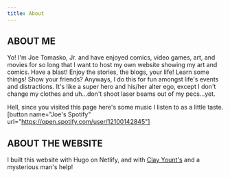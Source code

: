 ```yaml
---
title: About
---
```

## ABOUT ME

Yo! I'm Joe Tomasko, Jr. and have enjoyed comics, video games, art, and movies for so long that I want to host my own website showing my art and comics.  Have a blast!  Enjoy the stories, the blogs, your life! Learn some things!  Show your friends?
Anyways, I do this for fun amongst life's events and distractions.  It's like a super hero and his/her alter ego, except I don't change my clothes and uh...don't shoot laser beams out of my pecs...yet.   

Hell, since you visited this page here's some music I listen to as a little taste.
[button name="Joe's Spotify" url="https://open.spotify.com/user/12100142845"]

## ABOUT THE WEBSITE

I built this website with Hugo on Netlify, and with [Clay Yount's](https://clayyount.com/) and a mysterious man's help!
